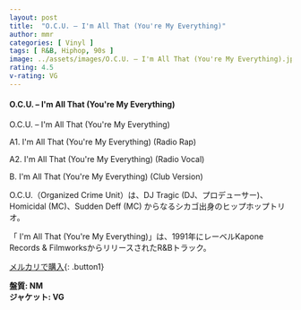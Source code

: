 ```yaml
---
layout: post
title:  "O.C.U. – I'm All That (You're My Everything)"
author: mmr
categories: [ Vinyl ]
tags: [ R&B, Hiphop, 90s ]
image: ../assets/images/O.C.U. – I'm All That (You're My Everything).jpg
rating: 4.5
v-rating: VG
---
```


#### O.C.U. – I'm All That (You're My Everything)

O.C.U. – I'm All That (You're My Everything)

A1. I'm All That (You're My Everything) (Radio Rap)

A2. I'm All That (You're My Everything) (Radio Vocal)

B. I'm All That (You're My Everything) (Club Version)

O.C.U.（Organized Crime Unit）は、DJ Tragic (DJ、プロデューサー)、Homicidal (MC)、Sudden Deff (MC) からなるシカゴ出身のヒップホップトリオ。

「 I'm All That (You're My Everything)」は、1991年にレーベルKapone Records & FilmworksからリリースされたR&Bトラック。

[メルカリで購入](https://jp.mercari.com/item/m98272742089?afid=6142608987){: .button1}

<div class="mt-4 mb-4 d-flex align-items-center">
<strong class="mr-1">盤質: NM</strong>
</div>
<div class="mt-4 mb-4 d-flex align-items-center">
<strong class="mr-1">ジャケット: VG</strong>
</div>
